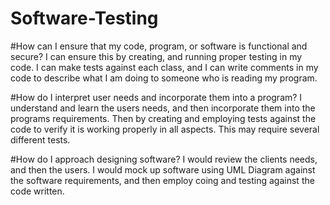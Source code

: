 # Software-Testing

#How can I ensure that my code, program, or software is functional and secure?
I can ensure this by creating, and running proper testing in my code. I can make tests against each class, and I can write comments in my code to describe what I am doing to someone who is reading my program. 

#How do I interpret user needs and incorporate them into a program?
I understand and learn the users needs, and then incorporate them into the programs requirements. Then by creating and employing tests against the code to verify it is working properly in all aspects. This may require several different tests. 

#How do I approach designing software?
I would review the clients needs, and then the users. I would mock up software using UML Diagram against the software requirements, and then employ coing and testing against the code written. 
